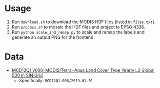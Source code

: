 # Usage

1. Run `download.sh` to download the MODIS HDF files (listed in `files.txt`).
2. Run `process.sh` to mosaic the HDF files and project to EPSG:4326.
3. Run `python scale_and_remap.py` to scale and remap the labels and generate an output PNG for the frontend.

# Data

- [MCD12Q1 v006: MODIS/Terra+Aqua Land Cover Type Yearly L3 Global 500 m SIN Grid](https://lpdaac.usgs.gov/products/mcd12q1v006/)
    - Specifically: `MCD12Q1.006/2019.01.01`